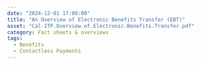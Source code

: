 ```yaml
---
date: "2024-12-01 17:00:00"
title: "An Overview of Electronic Benefits Transfer (EBT)"
asset: "Cal-ITP.Overview.of.Electronic.Benefits.Transfer.pdf"
category: Fact sheets & overviews
tags:
  - Benefits
  - Contactless Payments
---
```

